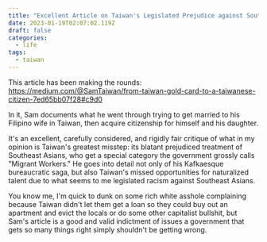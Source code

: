 ```yaml
---
title: "Excellent Article on Taiwan's Legislated Prejudice against Southeast Asians "
date: 2023-01-19T02:07:02.119Z
draft: false
categories:
  - life
tags:
  - taiwan
---
```

This article has been making the rounds: https://medium.com/@SamTaiwan/from-taiwan-gold-card-to-a-taiwanese-citizen-7ed65bb07f28#c9d0﻿

In it, Sam documents what he went through trying to get married to his Filipino wife in Taiwan, then acquire citizenship for himself and his daughter.

It's an excellent, carefully considered, and rigidly fair critique of what in my opinion is Taiwan's greatest misstep: its blatant prejudiced treatment of Southeast Asians, who get a special category the government grossly calls "Migrant Workers." He goes into detail not only of his Kafkaesque bureaucratic saga, but also Taiwan's missed opportunities for naturalized talent due to what seems to me legislated racism against Southeast Asians.

You know me, I'm quick to dunk on some rich white asshole complaining because Taiwan didn't let them get a loan so they could buy out an apartment and evict the locals or do some other capitalist bullshit, but Sam's article is a good and valid indictment of issues a government that gets so many things right simply shouldn't be getting wrong.